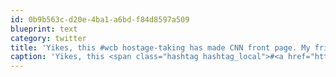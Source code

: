 ```yaml
---
id: 0b9b563c-d20e-4ba1-a6bd-f84d8597a509
blueprint: text
category: twitter
title: 'Yikes, this #wcb hostage-taking has made CNN front page. My friends are all out, hope it ends soon.'
caption: 'Yikes, this <span class="hashtag hashtag_local">#<a href="http://tweettemp.darylchymko.ca/?tag=wcb">wcb</a> hostage-taking has made CNN front page. My friends are all out, hope it ends soon.'
---
```

